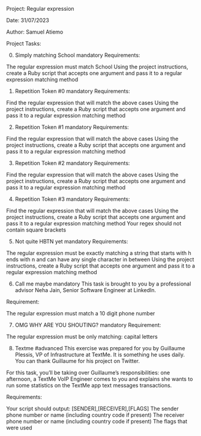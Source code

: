 Project: Regular expression

Date: 31/07/2023

Author: Samuel Atiemo

Project Tasks:

0. Simply matching School
mandatory
Requirements:

The regular expression must match School
Using the project instructions, create a Ruby script that accepts one argument and pass it to a regular expression matching method

1. Repetition Token #0
mandatory
Requirements:

Find the regular expression that will match the above cases
Using the project instructions, create a Ruby script that accepts one argument and pass it to a regular expression matching method

2. Repetition Token #1
mandatory
Requirements:

Find the regular expression that will match the above cases
Using the project instructions, create a Ruby script that accepts one argument and pass it to a regular expression matching method

3. Repetition Token #2
mandatory
Requirements:

Find the regular expression that will match the above cases
Using the project instructions, create a Ruby script that accepts one argument and pass it to a regular expression matching method

4. Repetition Token #3
mandatory
Requirements:

Find the regular expression that will match the above cases
Using the project instructions, create a Ruby script that accepts one argument and pass it to a regular expression matching method
Your regex should not contain square brackets

5. Not quite HBTN yet
mandatory
Requirements:

The regular expression must be exactly matching a string that starts with h ends with n and can have any single character in between
Using the project instructions, create a Ruby script that accepts one argument and pass it to a regular expression matching method

6. Call me maybe
mandatory
This task is brought to you by a professional advisor Neha Jain, Senior Software Engineer at LinkedIn.

Requirement:

The regular expression must match a 10 digit phone number

7. OMG WHY ARE YOU SHOUTING?
mandatory
Requirement:

The regular expression must be only matching: capital letters

8. Textme
#advanced
This exercise was prepared for you by Guillaume Plessis, VP of Infrastructure at TextMe. It is something he uses daily. You can thank Guillaume for his project on Twitter.

For this task, you’ll be taking over Guillaume’s responsibilities: one afternoon, a TextMe VoIP Engineer comes to you and explains she wants to run some statistics on the TextMe app text messages transactions.

Requirements:

Your script should output: [SENDER],[RECEIVER],[FLAGS]
The sender phone number or name (including country code if present)
The receiver phone number or name (including country code if present)
The flags that were used
